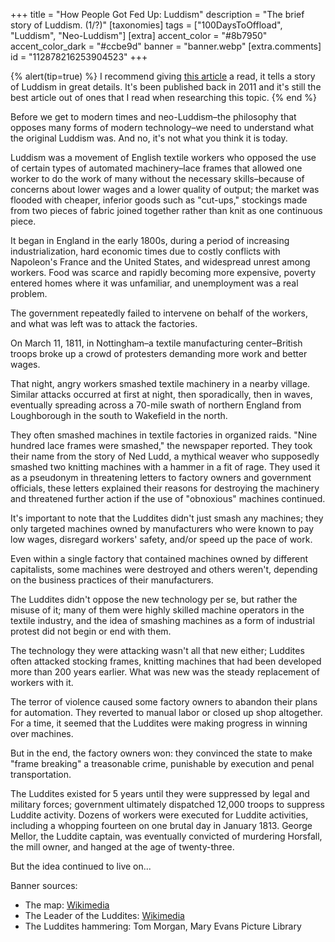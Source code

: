 +++
title = "How People Got Fed Up: Luddism"
description = "The brief story of Luddism. (1/?)"
[taxonomies]
tags = ["100DaysToOffload", "Luddism", "Neo-Luddism"]
[extra]
accent_color = "#8b7950"
accent_color_dark = "#ccbe9d"
banner = "banner.webp"
[extra.comments]
id = "112878216253904523"
+++

{% alert(tip=true) %}
I recommend giving [this article](https://www.smithsonianmag.com/history/what-the-luddites-really-fought-against-264412/) a read, it tells a story of Luddism in great details. It's been published back in 2011 and it's still the best article out of ones that I read when researching this topic.
{% end %}

Before we get to modern times and neo-Luddism–the philosophy that opposes many forms of modern technology–we need to understand what the original Luddism was. And no, it's not what you think it is today.

Luddism was a movement of English textile workers who opposed the use of certain types of automated machinery–lace frames that allowed one worker to do the work of many without the necessary skills–because of concerns about lower wages and a lower quality of output; the market was flooded with cheaper, inferior goods such as "cut-ups," stockings made from two pieces of fabric joined together rather than knit as one continuous piece.

It began in England in the early 1800s, during a period of increasing industrialization, hard economic times due to costly conflicts with Napoleon's France and the United States, and widespread unrest among workers. Food was scarce and rapidly becoming more expensive, poverty entered homes where it was unfamiliar, and unemployment was a real problem.

The government repeatedly failed to intervene on behalf of the workers, and what was left was to attack the factories.

On March 11, 1811, in Nottingham–a textile manufacturing center–British troops broke up a crowd of protesters demanding more work and better wages.

That night, angry workers smashed textile machinery in a nearby village. Similar attacks occurred at first at night, then sporadically, then in waves, eventually spreading across a 70-mile swath of northern England from Loughborough in the south to Wakefield in the north.

They often smashed machines in textile factories in organized raids. "Nine hundred lace frames were smashed," the newspaper reported. They took their name from the story of Ned Ludd, a mythical weaver who supposedly smashed two knitting machines with a hammer in a fit of rage. They used it as a pseudonym in threatening letters to factory owners and government officials, these letters explained their reasons for destroying the machinery and threatened further action if the use of "obnoxious" machines continued.

It's important to note that the Luddites didn't just smash any machines; they only targeted machines owned by manufacturers who were known to pay low wages, disregard workers' safety, and/or speed up the pace of work.

Even within a single factory that contained machines owned by different capitalists, some machines were destroyed and others weren't, depending on the business practices of their manufacturers.

The Luddites didn't oppose the new technology per se, but rather the misuse of it; many of them were highly skilled machine operators in the textile industry, and the idea of smashing machines as a form of industrial protest did not begin or end with them.

The technology they were attacking wasn't all that new either; Luddites often attacked stocking frames, knitting machines that had been developed more than 200 years earlier. What was new was the steady replacement of workers with it.

The terror of violence caused some factory owners to abandon their plans for automation. They reverted to manual labor or closed up shop altogether. For a time, it seemed that the Luddites were making progress in winning over machines.

But in the end, the factory owners won: they convinced the state to make "frame breaking" a treasonable crime, punishable by execution and penal transportation.

The Luddites existed for 5 years until they were suppressed by legal and military forces; government ultimately dispatched 12,000 troops to suppress Luddite activity. Dozens of workers were executed for Luddite activities, including a whopping fourteen on one brutal day in January 1813. George Mellor, the Luddite captain, was eventually convicted of murdering Horsfall, the mill owner, and hanged at the age of twenty-three.

But the idea continued to live on...

Banner sources:
- The map: [Wikimedia](https://commons.wikimedia.org/wiki/File:Part_of_ye_Sea_Coast_of_England_Holland_%26_Flanders_Atlas_Minor_1736.jpg)
- The Leader of the Luddites: [Wikimedia](https://commons.wikimedia.org/wiki/File:Luddite.jpg)
- The Luddites hammering: Tom Morgan, Mary Evans Picture Library
